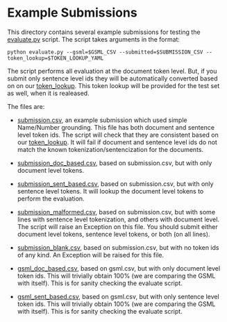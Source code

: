 # Example Submissions
This directory contains several example submissions for testing the [evaluate.py](https://github.com/ehudreiter/accuracySharedTask/blob/main/evaluate.py) script.  The script takes arguments in the format:

`python evaluate.py --gsml=$GSML_CSV --submitted=$SUBMISSION_CSV --token_lookup=$TOKEN_LOOKUP_YAML`

The script performs all evaluation at the document token level.  But, if you submit only sentence level ids they will be automatically converted based on on our [token_lookup](https://github.com/ehudreiter/accuracySharedTask/blob/main/token_lookup.yaml).  This token lookup will be provided for the test set as well, when it is realeased.

The files are:
- [submission.csv](https://github.com/ehudreiter/accuracySharedTask/blob/main/example_submissions/submission.csv), an example submission which used simple Name/Number grounding.  This file has both document and sentence level token ids.  The script will check that they are consistent based on our [token_lookup](https://github.com/ehudreiter/accuracySharedTask/blob/main/token_lookup.yaml).  It will fail if document and sentence level ids do not match the known tokenization/sentencization for the documents.

- [submission_doc_based.csv](https://github.com/ehudreiter/accuracySharedTask/blob/main/example_submissions/submission_doc_based.csv), based on submission.csv, but with only document level tokens.

- [submission_sent_based.csv](https://github.com/ehudreiter/accuracySharedTask/blob/main/example_submissions/submission_sent_based.csv), based on submission.csv, but with only sentence level tokens.  It will lookup the document level tokens to perform the evaluation.

- [submission_malformed.csv](https://github.com/ehudreiter/accuracySharedTask/blob/main/example_submissions/submission_malformed.csv), based on submission.csv, but with some lines with sentence level tokenization, and others with document level.  The script will raise an Exception on this file.  You should submit either document level tokens, sentence level tokens, or both (on all lines).

- [submission_blank.csv](https://github.com/ehudreiter/accuracySharedTask/blob/main/example_submissions/submission_blank.csv), based on submission.csv, but with no token ids of any kind.  An Exception will be raised for this file.

- [gsml_doc_based.csv](https://github.com/ehudreiter/accuracySharedTask/blob/main/example_submissions/gsml_doc_based.csv), based on gsml.csv, but with only document level token ids.  This will trivially obtain 100% (we are comparing the GSML with itself).  This is for sanity checking the evaluate script.

- [gsml_sent_based.csv](https://github.com/ehudreiter/accuracySharedTask/blob/main/example_submissions/gsml_sent_based.csv), based on gsml.csv, but with only sentence level token ids.  This will trivially obtain 100% (we are comparing the GSML with itself).  This is for sanity checking the evaluate script.

